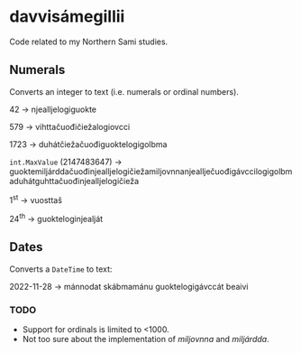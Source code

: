 # davvisámegillii
Code related to my Northern Sami studies.

## Numerals
Converts an integer to text (i.e. numerals or ordinal numbers). 

42 -> njealljelogiguokte

579 -> vihttačuođičiežalogiovcci

1723 -> duhátčiežačuođiguoktelogigolbma

`int.MaxValue` (2147483647) -> guoktemiljárddačuođinjealljelogičiežamiljovnnanjeallječuođigávccilogigolbmaduhátguhttačuođinjealljelogičieža

1<sup>st</sup> -> vuosttaš

24<sup>th</sup> -> guokteloginjealját

## Dates
Converts a `DateTime` to text:

2022-11-28 -> mánnodat skábmamánu guoktelogigávccát beaivi

### TODO

 - Support for ordinals is limited to <1000. 
 - Not too sure about the implementation of *miljovnna* and *miljárdda*.
